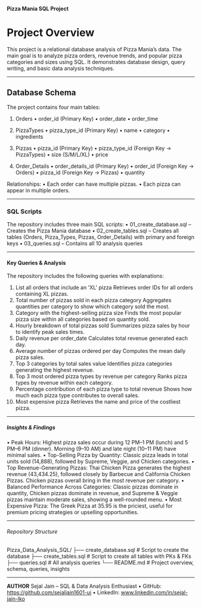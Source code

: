 **Pizza Mania SQL Project**
# Project Overview
This project is a relational database analysis of Pizza Mania’s data. The main goal is to analyze pizza orders, revenue trends, and popular pizza categories and sizes using SQL. It demonstrates database design, query writing, and basic data analysis techniques.
________________________________________
## Database Schema
The project contains four main tables:

1. Orders
•	order_id (Primary Key)
•	order_date
•	order_time

2. PizzaTypes
•	pizza_type_id (Primary Key)
•	name
•	category
•	ingredients 

3. Pizzas
•	pizza_id (Primary Key)
•	pizza_type_id (Foreign Key -> PizzaTypes)
•	size (S/M/L/XL)
•	price

4. Order_Details
•	order_details_id (Primary Key)
•	order_id (Foreign Key -> Orders)
•	pizza_id (Foreign Key -> Pizzas)
•	quantity

Relationships:
•	Each order can have multiple pizzas.
•	Each pizza can appear in multiple orders.
________________________________________
### SQL Scripts
The repository includes three main SQL scripts:
•	01_create_database.sql – Creates the Pizza Mania database
•	02_create_tables.sql – Creates all tables (Orders, Pizza_Types, Pizzas, Order_Details) with primary and foreign keys
•	03_queries.sql – Contains all 10 analysis queries 
________________________________________
#### Key Queries & Analysis
The repository includes the following queries with explanations:
1.  List all orders that include an 'XL' pizza
Retrieves order IDs for all orders containing XL pizzas.
2.	Total number of pizzas sold in each pizza category
Aggregates quantities per category to show which category sold the most.
3.	Category with the highest-selling pizza size
Finds the most popular pizza size within all categories based on quantity sold.
4.	Hourly breakdown of total pizzas sold
Summarizes pizza sales by hour to identify peak sales times.
5.	Daily revenue per order_date
Calculates total revenue generated each day.
6.	Average number of pizzas ordered per day
Computes the mean daily pizza sales.
7.	Top 3 categories by total sales value
Identifies pizza categories generating the highest revenue.
8.	Top 3 most ordered pizza types by revenue per category
Ranks pizza types by revenue within each category.
9.	Percentage contribution of each pizza type to total revenue
Shows how much each pizza type contributes to overall sales.
10.	Most expensive pizza
Retrieves the name and price of the costliest pizza.
________________________________________
##### Insights & Findings
•	Peak Hours: Highest pizza sales occur during 12 PM–1 PM (lunch) and 5 PM–6 PM (dinner). Morning (9–10 AM) and late night (10–11 PM) have minimal sales.
•	Top-Selling Pizza by Quantity: Classic pizza leads in total units sold (14,888), followed by Supreme, Veggie, and Chicken categories.
•	Top Revenue-Generating Pizzas: Thai Chicken Pizza generates the highest revenue (43,434.25), followed closely by Barbecue and California Chicken Pizzas. Chicken pizzas overall bring in the most revenue per category.
•	Balanced Performance Across Categories: Classic pizzas dominate in quantity, Chicken pizzas dominate in revenue, and Supreme & Veggie pizzas maintain moderate sales, showing a well-rounded menu.
•	Most Expensive Pizza: The Greek Pizza at 35.95 is the priciest, useful for premium pricing strategies or upselling opportunities.
________________________________________
###### Repository Structure
Pizza_Data_Analysis_SQL/
├── create_database.sql       # Script to create the database
├── create_tables.sql         # Script to create all tables with PKs & FKs
├── queries.sql               # All analysis queries
└── README.md                 # Project overview, schema, queries, insights
________________________________________
**AUTHOR**
Sejal Jain – SQL & Data Analysis Enthusiast
•	GitHub: https://github.com/sejaljain1601-ui
•	LinkedIn: www.linkedin.com/in/sejal-jain-lko

